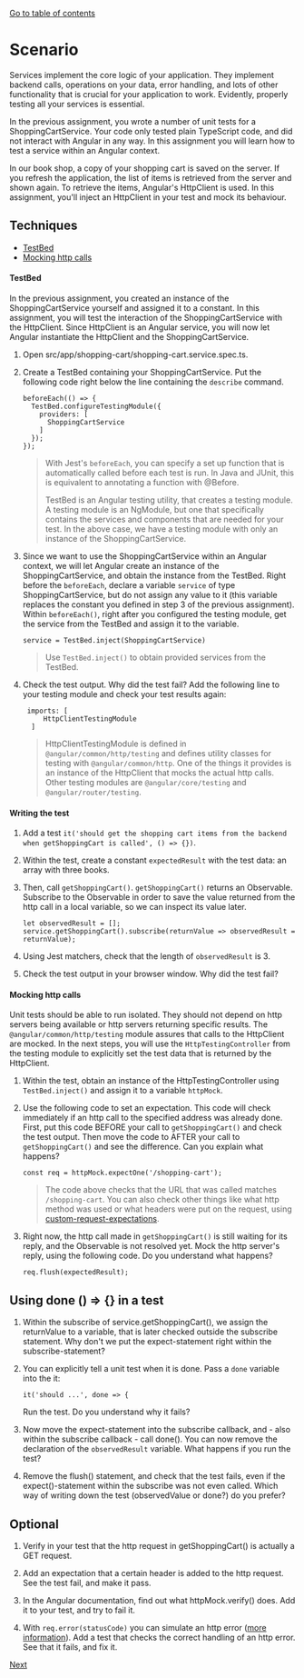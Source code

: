 [Go to table of contents](index.md)

# Scenario

Services implement the core logic of your application. They implement backend calls, operations on your data, error
handling, and lots of other functionality that is crucial for your application to work. Evidently, properly testing all
your services is essential.

In the previous assignment, you wrote a number of unit tests for a ShoppingCartService. Your code only tested plain
TypeScript code, and did not interact with Angular in any way. In this assignment you will learn how to test a service
within an Angular context.

In our book shop, a copy of your shopping cart is saved on the server. If you refresh the application, the list of items
is retrieved from the server and shown again. To retrieve the items, Angular's HttpClient is used. In this assignment,
you'll inject an HttpClient in your test and mock its behaviour.

## Techniques

* [TestBed](https://angular.io/guide/testing-services#angular-testbed)
* [Mocking http calls](https://angular.io/guide/http#testing-http-requests)

#### TestBed

In the previous assignment, you created an instance of the ShoppingCartService yourself and assigned it to a constant.
In this assignment, you will test the interaction of the ShoppingCartService with the HttpClient. Since HttpClient is an
Angular service, you will now let Angular instantiate the HttpClient and the ShoppingCartService.

1. Open src/app/shopping-cart/shopping-cart.service.spec.ts.

2. Create a TestBed containing your ShoppingCartService. Put the following code right below the line containing the
   `describe` command.

   ```
   beforeEach(() => {
     TestBed.configureTestingModule({
       providers: [
         ShoppingCartService
       ]
     });
   });
   ```

   > With Jest's `beforeEach`, you can specify a set up function that is automatically called before each test is
   > run. In Java and JUnit, this is equivalent to annotating a function with @Before.
   >
   > TestBed is an Angular testing utility, that creates a testing module. A testing module is an NgModule, but one that
   > specifically contains the services and components that are needed for your test. In the above case, we have a
   > testing module with only an instance of the ShoppingCartService.

3. Since we want to use the ShoppingCartService within an Angular context, we will let Angular create an instance of the
   ShoppingCartService, and obtain the instance from the TestBed. Right before the `beforeEach`, declare a variable
   `service` of type ShoppingCartService, but do not assign any value to it (this variable replaces the constant you
   defined in step 3 of the previous assignment). Within `beforeEach()`, right after you configured the testing module,
   get the service from the TestBed and assign it to the variable.

   ```
   service = TestBed.inject(ShoppingCartService)
   ```

   > Use `TestBed.inject()` to obtain provided services from the TestBed.

4. Check the test output. Why did the test fail? Add the following line to your testing module and check your test
   results again:

   ```
    imports: [
        HttpClientTestingModule
     ]
   ```

   > HttpClientTestingModule is defined in `@angular/common/http/testing` and defines utility classes for testing with
   > `@angular/common/http`. One of the things it provides is an instance of the HttpClient that mocks the actual http
   > calls. Other testing modules are `@angular/core/testing` and `@angular/router/testing`.

#### Writing the test

1. Add a test `it('should get the shopping cart items from the backend when getShoppingCart is called', () => {})`.

2. Within the test, create a constant `expectedResult` with the test data: an array with three books.

3. Then, call `getShoppingCart()`. `getShoppingCart()` returns an Observable. Subscribe to the Observable in order to
   save the value returned from the http call in a local variable, so we can inspect its value later.

   ```
   let observedResult = [];
   service.getShoppingCart().subscribe(returnValue => observedResult = returnValue);
   ```

4. Using Jest matchers, check that the length of `observedResult` is 3.

5. Check the test output in your browser window. Why did the test fail?

#### Mocking http calls

Unit tests should be able to run isolated. They should not depend on http servers being available or http servers
returning specific results. The `@angular/common/http/testing` module assures that calls to the HttpClient are mocked.
In the next steps, you will use the `HttpTestingController` from the testing module to explicitly set the test data that
is returned by the HttpClient.

1. Within the test, obtain an instance of the HttpTestingController using `TestBed.inject()` and assign it to a
   variable `httpMock`.

2. Use the following code to set an expectation. This code will check immediately if an http call to the specified
   address was already done. First, put this code BEFORE your call to `getShoppingCart()` and check the test output.
   Then move the code to AFTER your call to `getShoppingCart()` and see the difference. Can you explain what happens?

   ```
   const req = httpMock.expectOne('/shopping-cart');
   ```

   > The code above checks that the URL that was called matches `/shopping-cart`. You can also check other things like
   > what http method was used or what headers were put on the request, using
   > [custom-request-expectations](https://angular.io/guide/http#custom-request-expectations).

3. Right now, the http call made in `getShoppingCart()` is still waiting for its reply, and the Observable is not
   resolved yet. Mock the http server's reply, using the following code. Do you understand what happens?

   ```
   req.flush(expectedResult);
   ```

## Using done () => {} in a test

1. Within the subscribe of service.getShoppingCart(), we assign the returnValue to a variable, that is later checked
   outside the subscribe statement. Why don't we put the expect-statement right within the subscribe-statement?

2. You can explicitly tell a unit test when it is done. Pass a `done` variable into the it:

   ```
   it('should ...', done => {
   ```

   Run the test. Do you understand why it fails?

3. Now move the expect-statement into the subscribe callback, and - also within the subscribe callback - call done().
   You can now remove the declaration of the `observedResult` variable. What happens if you run the test?

4. Remove the flush() statement, and check that the test fails, even if the expect()-statement within the subscribe was
   not even called. Which way of writing down the test (observedValue or done?) do you prefer?

## Optional

1. Verify in your test that the http request in getShoppingCart() is actually a GET request.

2. Add an expectation that a certain header is added to the http request. See the test fail, and make it pass.

3. In the Angular documentation, find out what httpMock.verify() does. Add it to your test, and try to fail it.

4. With `req.error(statusCode)` you can simulate an http error
   ([more information](https://angular.io/api/common/http/testing/TestRequest)). Add a test that checks the correct
   handling of an http error. See that it fails, and fix it.

[Next](3.testing-smart-components.md)
